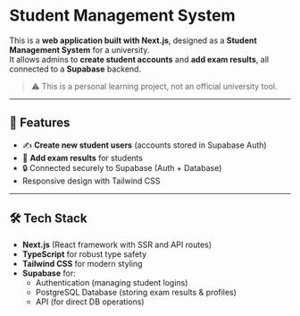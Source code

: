 # Student Management System

This is a **web application built with Next.js**, designed as a **Student Management System** for a university.  
It allows admins to **create student accounts** and **add exam results**, all connected to a **Supabase** backend.

> ⚠️ This is a personal learning project, not an official university tool.

---

## 🚀 Features

- ✍️ **Create new student users** (accounts stored in Supabase Auth)
- 📝 **Add exam results** for students
- 🔒 Connected securely to Supabase (Auth + Database)
- Responsive design with Tailwind CSS

---

## 🛠 Tech Stack

- **Next.js** (React framework with SSR and API routes)
- **TypeScript** for robust type safety
- **Tailwind CSS** for modern styling
- **Supabase** for:
  - Authentication (managing student logins)
  - PostgreSQL Database (storing exam results & profiles)
  - API (for direct DB operations)
